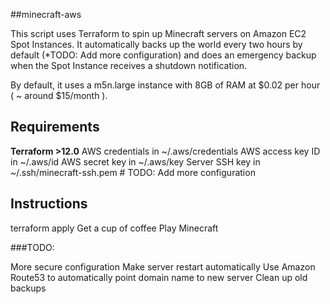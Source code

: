 ##minecraft-aws

This script uses Terraform to spin up Minecraft servers on Amazon EC2 Spot Instances. 
It automatically backs up the world every two hours by default (*TODO: Add more configuration) and does an emergency backup when the Spot Instance receives a shutdown notification.

By default, it uses a m5n.large instance with 8GB of RAM at $0.02 per hour ( ~ around $15/month ).

## Requirements
**Terraform >12.0**
AWS credentials in ~/.aws/credentials
AWS access key ID in ~/.aws/id
AWS secret key in ~/.aws/key
Server SSH key in ~/.ssh/minecraft-ssh.pem # TODO: Add more configuration

## Instructions

terraform apply
Get a cup of coffee
Play Minecraft

###TODO:

More secure configuration
Make server restart automatically
Use Amazon Route53 to automatically point domain name to new server
Clean up old backups
